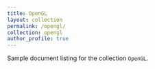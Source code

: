 ```yaml
---
title: OpenGL
layout: collection
permalink: /opengl/
collection: opengl
author_profile: true
---
```


Sample document listing for the collection `OpenGL`.
